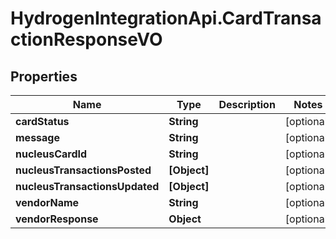 # HydrogenIntegrationApi.CardTransactionResponseVO

## Properties
Name | Type | Description | Notes
------------ | ------------- | ------------- | -------------
**cardStatus** | **String** |  | [optional] 
**message** | **String** |  | [optional] 
**nucleusCardId** | **String** |  | [optional] 
**nucleusTransactionsPosted** | **[Object]** |  | [optional] 
**nucleusTransactionsUpdated** | **[Object]** |  | [optional] 
**vendorName** | **String** |  | [optional] 
**vendorResponse** | **Object** |  | [optional] 


